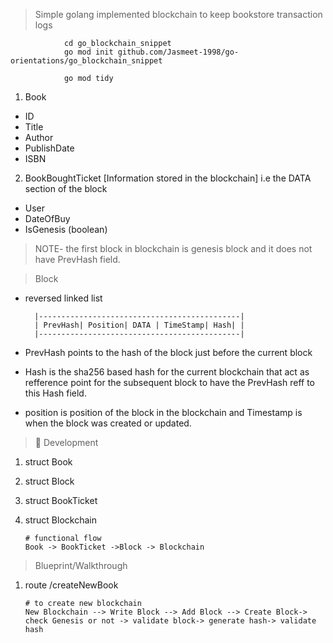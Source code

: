 > Simple golang implemented blockchain to keep bookstore transaction logs

                cd go_blockchain_snippet
                go mod init github.com/Jasmeet-1998/go-orientations/go_blockchain_snippet

                go mod tidy

1. Book

- ID
- Title
- Author
- PublishDate
- ISBN

2. BookBoughtTicket [Information stored in the blockchain] i.e the DATA section of the block

- User
- DateOfBuy
- IsGenesis (boolean)

> NOTE- the first block in blockchain is genesis block and it does not have PrevHash field.

> Block

- reversed linked list

        |---------------------------------------------|
        | PrevHash| Position| DATA | TimeStamp| Hash| |
        |---------------------------------------------|

- PrevHash points to the hash of the block just before the current block
- Hash is the sha256 based hash for the current blockchain that act as refference point for the subsequent block to have the PrevHash reff to this Hash field.
- position is position of the block in the blockchain and Timestamp is when the block was created or updated.

> 📝 Development

1.  struct Book
2.  struct Block
3.  struct BookTicket
4.  struct Blockchain

        # functional flow
        Book -> BookTicket ->Block -> Blockchain

> Blueprint/Walkthrough

1.  route /createNewBook

        # to create new blockchain
        New Blockchain --> Write Block --> Add Block --> Create Block-> check Genesis or not -> validate block-> generate hash-> validate hash
